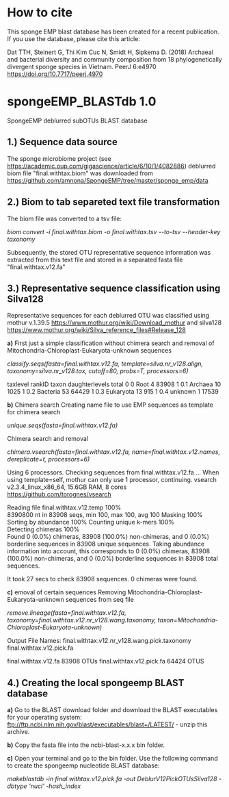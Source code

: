 # How to cite
This sponge EMP blast database has been created for a recent publication. If you use the database, please cite this article:

Dat TTH, Steinert G, Thi Kim Cuc N, Smidt H, Sipkema D. (2018) Archaeal and bacterial diversity and community composition from 18 phylogenetically divergent sponge species in Vietnam. PeerJ 6:e4970 https://doi.org/10.7717/peerj.4970


# spongeEMP_BLASTdb 1.0
SpongeEMP deblurred subOTUs BLAST database


## 1.) Sequence data source
The sponge microbiome project (see https://academic.oup.com/gigascience/article/6/10/1/4082886) deblurred biom file "final.withtax.biom" was downloaded from https://github.com/amnona/SpongeEMP/tree/master/sponge_emp/data


## 2.) Biom to tab separeted text file transformation
The biom file was converted to a tsv file:

*biom convert -i final.withtax.biom -o final.withtax.tsv --to-tsv --header-key taxonomy*

Subsequently, the stored OTU representative sequence information was extracted from this text file and stored in a separated fasta file "final.withtax.v12.fa"


## 3.) Representative sequence classification using Silva128
Representative sequences for each deblurred OTU was classified using mothur v.1.39.5 https://www.mothur.org/wiki/Download_mothur and silva128 https://www.mothur.org/wiki/Silva_reference_files#Release_128

__a)__ First just a simple classification without chimera search and removal of Mitochondria-Chloroplast-Eukaryota-unknown sequences

*classify.seqs(fasta=final.withtax.v12.fa, template=silva.nr_v128.align, taxonomy=silva.nr_v128.tax, cutoff=80, probs=T, processors=6)*

taxlevel	rankID	taxon	daughterlevels	total
0	0	Root	4	83908
1	0.1	Archaea	10	1025
1	0.2	Bacteria	53	64429
1	0.3	Eukaryota	13	915
1	0.4	unknown	1	17539

__b)__ Chimera search
Creating name file to use EMP sequences as template for chimera search

*unique.seqs(fasta=final.withtax.v12.fa)*

Chimera search and removal

*chimera.vsearch(fasta=final.withtax.v12.fa, name=final.withtax.v12.names, dereplicate=t, processors=6)*

Using 6 processors.
Checking sequences from final.withtax.v12.fa ...
When using template=self, mothur can only use 1 processor, continuing.
vsearch v2.3.4_linux_x86_64, 15.6GB RAM, 8 cores
https://github.com/torognes/vsearch

Reading file final.withtax.v12.temp 100%  
8390800 nt in 83908 seqs, min 100, max 100, avg 100
Masking 100%  
Sorting by abundance 100%
Counting unique k-mers 100%  
Detecting chimeras 100%  
Found 0 (0.0%) chimeras, 83908 (100.0%) non-chimeras,
and 0 (0.0%) borderline sequences in 83908 unique sequences.
Taking abundance information into account, this corresponds to
0 (0.0%) chimeras, 83908 (100.0%) non-chimeras,
and 0 (0.0%) borderline sequences in 83908 total sequences.

It took 27 secs to check 83908 sequences. 0 chimeras were found.

__c)__ emoval of certain sequences
Removing Mitochondria-Chloroplast-Eukaryota-unknown sequences from seq file

*remove.lineage(fasta=final.withtax.v12.fa, taxonomy=final.withtax.v12.nr_v128.wang.taxonomy, taxon=Mitochondria-Chloroplast-Eukaryota-unknown)*

Output File Names: 
final.withtax.v12.nr_v128.wang.pick.taxonomy
final.withtax.v12.pick.fa

final.withtax.v12.fa	83908 OTUs
final.withtax.v12.pick.fa	64424 OTUS


## 4.) Creating the local spongeemp BLAST database
__a)__ Go to the BLAST download folder and download the BLAST executables for your operating system: ftp://ftp.ncbi.nlm.nih.gov/blast/executables/blast+/LATEST/ - unzip this archive.

__b)__ Copy the fasta file into the ncbi-blast-x.x.x bin folder.

__c)__ Open your terminal and go to the bin folder. Use the following command to create the spongeemp nucleotide BLAST database:

*makeblastdb -in final.withtax.v12.pick.fa -out DeblurV12PickOTUsSilva128 -dbtype 'nucl' -hash_index*

